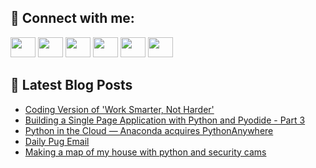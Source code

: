 ## 🔎 Connect with me:
[<img height="32" width="40" src="https://cdn.jsdelivr.net/npm/simple-icons@v5/icons/telegram.svg" />](https://t.me/bullbesh)
[<img height="32" width="40" src="https://cdn.jsdelivr.net/npm/simple-icons@v5/icons/vk.svg" />](https://vk.com/bullbesh)
[<img height="32" width="40" src="https://cdn.jsdelivr.net/npm/simple-icons@v5/icons/twitter.svg" />](https://twitter.com/bullbesh1)
[<img height="32" width="40" src="https://cdn.jsdelivr.net/npm/simple-icons@v5/icons/instagram.svg" />](https://www.instagram.com/bullbesh)
[<img height="32" width="40" src="https://cdn.jsdelivr.net/npm/simple-icons@v5/icons/reddit.svg" />](https://www.reddit.com/user/bullbesh)
[<img height="32" width="40" src="https://cdn.jsdelivr.net/npm/simple-icons@v5/icons/youtube.svg" />](https://www.youtube.com/channel/UCtfjRs6uzgq5mfm8S06WTcg)

## 📕 Latest Blog Posts
<!-- BLOG-POST-LIST:START -->
- [Coding Version of &#39;Work Smarter, Not Harder&#39;](https://www.reddit.com/r/Python/comments/vlwh92/coding_version_of_work_smarter_not_harder/)
- [Building a Single Page Application with Python and Pyodide - Part 3](https://www.reddit.com/r/Python/comments/vlvws6/building_a_single_page_application_with_python/)
- [Python in the Cloud — Anaconda acquires PythonAnywhere](https://www.reddit.com/r/Python/comments/vlvtef/python_in_the_cloud_anaconda_acquires/)
- [Daily Pug Email](https://www.reddit.com/r/Python/comments/vluk16/daily_pug_email/)
- [Making a map of my house with python and security cams](https://www.reddit.com/r/Python/comments/vlug19/making_a_map_of_my_house_with_python_and_security/)
<!-- BLOG-POST-LIST:END -->
